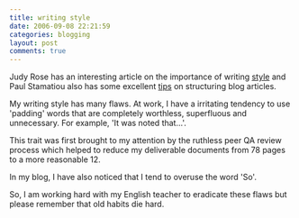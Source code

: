 ```yaml
---
title: writing style
date: 2006-09-08 22:21:59
categories: blogging
layout: post
comments: true
---
```

Judy Rose has an interesting article on the importance of writing
[style](http://writingenglish.wordpress.com/2006/08/21/good-writing-it-makes-a-difference/)
and Paul Stamatiou also has some excellent
[tips](http://paulstamatiou.com/2006/08/26/5-steps-to-a-successful-blog-post/)
on structuring blog articles.

My writing style has many flaws. At work, I have a irritating tendency
to use 'padding' words that are completely worthless, superfluous and
unnecessary. For example, 'It was noted that...'.

This trait was first brought to my attention by the ruthless peer QA
review process which helped to reduce my deliverable documents from 78
pages to a more reasonable 12.

In my blog, I have also noticed that I tend to overuse the word 'So'.

So, I am working hard with my English teacher to eradicate these flaws
but please remember that old habits die hard.
